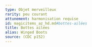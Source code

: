 ```yaml
---
type: Objet merveilleux
rarity: peu courant
attunement: harmonisation requise
id: magicitems_az_hd.md#bottes-ailées
title: Bottes ailées
alias: Winged Boots
source: (CDC p152)
---
```


